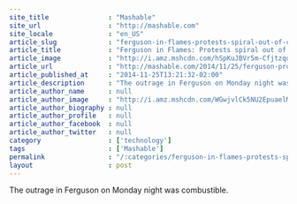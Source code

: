 ```yaml
---
site_title               : "Mashable"
site_url                 : "http://mashable.com"
site_locale              : "en_US"
article_slug             : "ferguson-in-flames-protests-spiral-out-of-control"
article_title            : "Ferguson in Flames: Protests spiral out of control"
article_image            : "http://i.amz.mshcdn.com/hSpKuJBVr5m-CfjtzqqX7kuOJiA=/1200x627/2014%2F11%2F25%2F45%2FFlames.cb4b0.jpg"
article_url              : "http://mashable.com/2014/11/25/ferguson-protest-photos/"
article_published_at     : "2014-11-25T13:21:32-02:00"
article_description      : "The outrage in Ferguson on Monday night was combustible."
article_author_name      : null
article_author_image     : "http://i.amz.mshcdn.com/WGwjvlCk5NU2EpuaelMxWUqqgFk=/90x90/2016%2F06%2F30%2Fd3%2F201510105aphoto.c49e5.07161.jpg"
article_author_biography : null
article_author_profile   : null
article_author_facebook  : null
article_author_twitter   : null
category                 : ['technology']
tags                     : ['Mashable']
permalink                : "/:categories/ferguson-in-flames-protests-spiral-out-of-control/"
layout                   : post
---
```


The outrage in Ferguson on Monday night was combustible.
